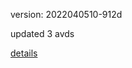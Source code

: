 version: 2022040510-912d

updated 3 avds

[details](https://github.com/0x74f917491bfa7ebfa379/ali_avd_db/blob/master/change_log/2022/04/05/10/912d.txt)